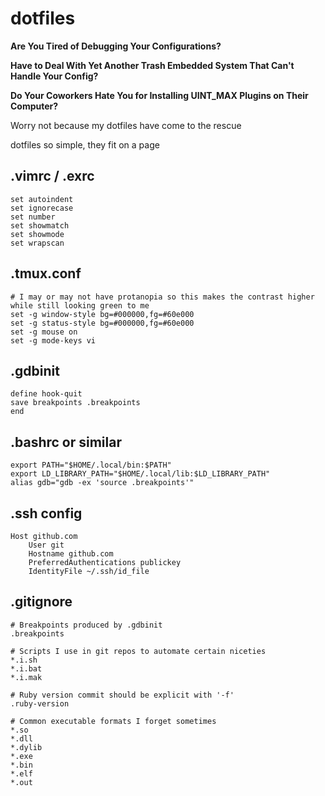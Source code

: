 # dotfiles
**Are You Tired of Debugging Your Configurations?**

**Have to Deal With Yet Another Trash Embedded System That Can't Handle Your Config?**

**Do Your Coworkers Hate You for Installing UINT_MAX Plugins on Their Computer?**

Worry not because my dotfiles have come to the rescue

dotfiles so simple, they fit on a page

## .vimrc / .exrc

```
set autoindent
set ignorecase
set number
set showmatch
set showmode
set wrapscan
```

## .tmux.conf

```
# I may or may not have protanopia so this makes the contrast higher while still looking green to me
set -g window-style bg=#000000,fg=#60e000
set -g status-style bg=#000000,fg=#60e000
set -g mouse on
set -g mode-keys vi
```

## .gdbinit
```
define hook-quit
save breakpoints .breakpoints
end
```

## .bashrc or similar

```
export PATH="$HOME/.local/bin:$PATH"
export LD_LIBRARY_PATH="$HOME/.local/lib:$LD_LIBRARY_PATH"
alias gdb="gdb -ex 'source .breakpoints'"
```

## .ssh config
```
Host github.com
	User git
	Hostname github.com
	PreferredAuthentications publickey
	IdentityFile ~/.ssh/id_file
```

## .gitignore

```
# Breakpoints produced by .gdbinit
.breakpoints

# Scripts I use in git repos to automate certain niceties
*.i.sh
*.i.bat
*.i.mak

# Ruby version commit should be explicit with '-f'
.ruby-version

# Common executable formats I forget sometimes
*.so
*.dll
*.dylib
*.exe
*.bin
*.elf
*.out
```
